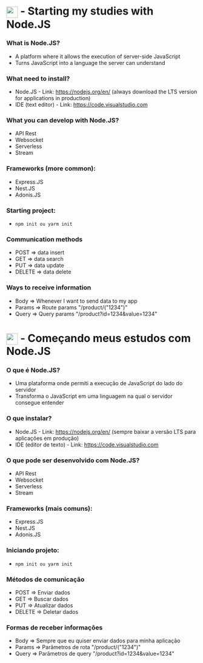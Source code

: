 # <img align="center" width="30" src="https://cdn-icons-png.flaticon.com/512/197/197484.png"> - Starting my studies with Node.JS 

### What is Node.JS?
  - A platform where it allows the execution of server-side JavaScript
  - Turns JavaScript into a language the server can understand
  
### What need to install?
  - Node.JS - Link: https://nodejs.org/en/ (always download the LTS version for applications in production)
  - IDE (text editor) - Link: https://code.visualstudio.com
  
### What you can develop with Node.JS?
  - API Rest
  - Websocket
  - Serverless
  - Stream

### Frameworks (more common):
  - Express.JS 
  - Nest.JS
  - Adonis.JS

### Starting project:
  - `npm init ou yarm init`

### Communication methods
- POST => data insert
- GET => data search
- PUT => data update
- DELETE => data delete

### Ways to receive information
- Body => Whenever I want to send data to my app
- Params => Route params "/product/("1234")"
- Query => Query params "/product?id=1234&value=1234"

#

# <img align="center" width="30" src="https://cdn-icons-png.flaticon.com/512/7826/7826359.png"> - Começando meus estudos com Node.JS

### O que é Node.JS?
  - Uma plataforma onde permiti a execução de JavaScript do lado do servidor
  - Transforma o JavaScript em uma linguagem na qual o servidor consegue entender
  
### O que instalar?
  - Node.JS - Link: https://nodejs.org/en/ (sempre baixar a versão LTS para aplicações em produção)
  - IDE (editor de texto) - Link: https://code.visualstudio.com
  
### O que pode ser desenvolvido com Node.JS?
  - API Rest
  - Websocket
  - Serverless
  - Stream

### Frameworks (mais comuns):
  - Express.JS 
  - Nest.JS
  - Adonis.JS
  
### Iniciando projeto:
  - `npm init ou yarm init`

### Métodos de comunicação
- POST => Enviar dados
- GET => Buscar dados
- PUT => Atualizar dados
- DELETE => Deletar dados

### Formas de receber informações
- Body => Sempre que eu quiser enviar dados para minha aplicação
- Params => Parâmetros de rota "/product/("1234")"
- Query => Parâmetros de query "/product?id=1234&value=1234"

